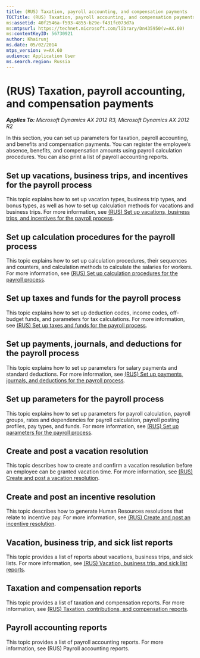 ```yaml
---
title: (RUS) Taxation, payroll accounting, and compensation payments
TOCTitle: (RUS) Taxation, payroll accounting, and compensation payments
ms:assetid: 40f2546a-f593-4855-b29e-f431fc073d7a
ms:mtpsurl: https://technet.microsoft.com/library/Dn435950(v=AX.60)
ms:contentKeyID: 56730921
author: Khairunj
ms.date: 05/02/2014
mtps_version: v=AX.60
audience: Application User
ms.search.region: Russia
---
```


# (RUS) Taxation, payroll accounting, and compensation payments 


_**Applies To:** Microsoft Dynamics AX 2012 R3, Microsoft Dynamics AX 2012 R2_

In this section, you can set up parameters for taxation, payroll accounting, and benefits and compensation payments. You can register the employee’s absence, benefits, and compensation amounts using payroll calculation procedures. You can also print a list of payroll accounting reports.

## Set up vacations, business trips, and incentives for the payroll process

This topic explains how to set up vacation types, business trip types, and bonus types, as well as how to set up calculation methods for vacations and business trips. For more information, see [(RUS) Set up vacations, business trips, and incentives for the payroll process](rus-set-up-vacations-business-trips-and-incentives-for-the-payroll-process.md).

## Set up calculation procedures for the payroll process

This topic explains how to set up calculation procedures, their sequences and counters, and calculation methods to calculate the salaries for workers. For more information, see [(RUS) Set up calculation procedures for the payroll process](rus-set-up-calculation-procedures-for-the-payroll-process.md).

## Set up taxes and funds for the payroll process

This topic explains how to set up deduction codes, income codes, off-budget funds, and parameters for tax calculations. For more information, see [(RUS) Set up taxes and funds for the payroll process](rus-set-up-taxes-and-funds-for-the-payroll-process.md).

## Set up payments, journals, and deductions for the payroll process

This topic explains how to set up parameters for salary payments and standard deductions. For more information, see [(RUS) Set up payments, journals, and deductions for the payroll process](rus-set-up-payments-journals-and-deductions-for-the-payroll-process.md).

## Set up parameters for the payroll process

This topic explains how to set up parameters for payroll calculation, payroll groups, rates and dependencies for payroll calculation, payroll posting profiles, pay types, and funds. For more information, see [(RUS) Set up parameters for the payroll process](rus-set-up-parameters-for-the-payroll-process.md).

## Create and post a vacation resolution

This topic describes how to create and confirm a vacation resolution before an employee can be granted vacation time. For more information, see [(RUS) Create and post a vacation resolution](rus-create-and-post-a-vacation-resolution.md).

## Create and post an incentive resolution

This topic describes how to generate Human Resources resolutions that relate to incentive pay. For more information, see [(RUS) Create and post an incentive resolution](rus-create-and-post-an-incentive-resolution.md).

## Vacation, business trip, and sick list reports

This topic provides a list of reports about vacations, business trips, and sick lists. For more information, see [(RUS) Vacation, business trip, and sick list reports](rus-vacation-business-trip-and-sick-list-reports.md).

## Taxation and compensation reports

This topic provides a list of taxation and compensation reports. For more information, see [(RUS) Taxation, contributions, and compensation reports](rus-taxation-contributions-and-compensation-reports.md).

## Payroll accounting reports

This topic provides a list of payroll accounting reports. For more information, see (RUS) Payroll accounting reports.

  


